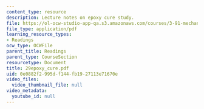 ```yaml
---
content_type: resource
description: Lecture notes on epoxy cure study.
file: https://ol-ocw-studio-app-qa.s3.amazonaws.com/courses/3-91-mechanical-behavior-of-plastics-spring-2007/0e0882f2995df144fb1927113e71670e_29epoxy_cure.pdf
file_type: application/pdf
learning_resource_types:
- Readings
ocw_type: OCWFile
parent_title: Readings
parent_type: CourseSection
resourcetype: Document
title: 29epoxy_cure.pdf
uid: 0e0882f2-995d-f144-fb19-27113e71670e
video_files:
  video_thumbnail_file: null
video_metadata:
  youtube_id: null
---
```

